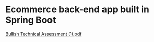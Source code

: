 # Ecommerce back-end app built in Spring Boot

[Bullish Technical Assessment (1).pdf](https://github.com/raghu13590/ecommerce/files/9770963/Bullish.Technical.Assessment.1.pdf)
